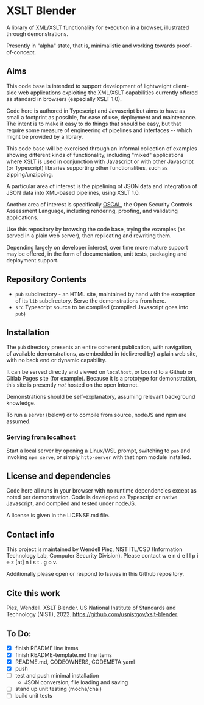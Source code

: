 # XSLT Blender

A library of XML/XSLT functionality for execution in a browser, illustrated through demonstrations.

Presently in "alpha" state, that is, minimalistic and working towards proof-of-concept.

## Aims

This code base is intended to support development of  lightweight client-side web applications exploiting the XML/XSLT capabilities currently offered as standard in browsers (especially XSLT 1.0).

Code here is authored in Typescript and Javascript but aims to have as small a footprint as possible, for ease of use, deployment and maintenance. The intent is to make it easy to do things that should be easy, but that require some measure of engineering of pipelines and interfaces -- which might be provided by a library.

This code base will be exercised through an informal collection of examples showing different kinds of functionality, including "mixed" applications where XSLT is used in conjunction with Javascript or with other Javascript (or Typescript) libraries supporting other functionalities, such as zipping/unzipping.

A particular area of interest is the pipelining of JSON data and integration of JSON data into XML-based pipelines, using XSLT 1.0.

Another area of interest is specifically [OSCAL](http://pages.nist.gov/OSCAL), the Open Security Controls Assessment Language, including rendering, proofing, and validating applications.

Use this repository by browsing the code base, trying the examples (as served in a plain web server), then replicating and rewriting them.

Depending largely on developer interest, over time more mature support may be offered, in the form of documentation, unit tests, packaging and deployment support.

## Repository Contents

- `pub` subdirectory - an HTML site, maintained by hand with the exception of its `lib` subdirectory. Serve the demonstrations from here.
- `src` Typescript source to be compiled (compiled Javascript goes into `pub`)

## Installation

The `pub` directory presents an entire coherent publication, with navigation, of available demonstrations, as embedded in (delivered by) a plain web site, with no back end or dynamic capability.

It can be served directly and viewed on `localhost`, or bound to a Github or Gitlab Pages site (for example). Because it is a prototype for demonstration, this site is presently *not* hosted on the open Internet.

Demonstrations should be self-explanatory, assuming relevant background knowledge.

To run a server (below) or to compile from source, nodeJS and npm are assumed.

### Serving from localhost

Start a local server by opening a Linux/WSL prompt, switching to `pub` and invoking `npm serve`, or simply `http-server` with that npm module installed.

## License and dependencies

Code here all runs in your browser with no runtime dependencies except as noted per demonstration.
Code is developed as Typescript or native Javascript, and compiled and tested under nodeJS.

A license is given in the LICENSE.md file.

## Contact info

This project is maintained by Wendell Piez, NIST ITL/CSD (Information Technology Lab, Computer Security Division). Please contact w e n d e l l p i e z [at] n i s t . g o v.

Additionally please open or respond to Issues in this Github repository.

## Cite this work

Piez, Wendell. XSLT Blender. US National Institute of Standards and Technology (NIST), 2022. https://github.com/usnistgov/xslt-blender.

## To Do:

- [x] finish README line items
- [x] finish README-template.md line items
- [x] README.md, CODEOWNERS, CODEMETA.yaml
- [x] push
- [ ] test and push minimal installation
  - JSON conversion; file loading and saving 
- [ ] stand up unit testing (mocha/chai)
- [ ] build unit tests
